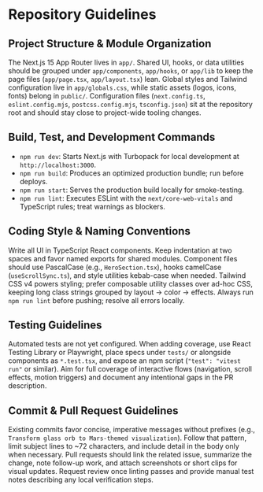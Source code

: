 # Repository Guidelines

## Project Structure & Module Organization
The Next.js 15 App Router lives in `app/`. Shared UI, hooks, or data utilities should be grouped under `app/components`, `app/hooks`, or `app/lib` to keep the page files (`app/page.tsx`, `app/layout.tsx`) lean. Global styles and Tailwind configuration live in `app/globals.css`, while static assets (logos, icons, fonts) belong in `public/`. Configuration files (`next.config.ts`, `eslint.config.mjs`, `postcss.config.mjs`, `tsconfig.json`) sit at the repository root and should stay close to project-wide tooling changes.

## Build, Test, and Development Commands
- `npm run dev`: Starts Next.js with Turbopack for local development at `http://localhost:3000`.
- `npm run build`: Produces an optimized production bundle; run before deploys.
- `npm run start`: Serves the production build locally for smoke-testing.
- `npm run lint`: Executes ESLint with the `next/core-web-vitals` and TypeScript rules; treat warnings as blockers.

## Coding Style & Naming Conventions
Write all UI in TypeScript React components. Keep indentation at two spaces and favor named exports for shared modules. Component files should use PascalCase (e.g., `HeroSection.tsx`), hooks camelCase (`useScrollSync.ts`), and style utilities kebab-case when needed. Tailwind CSS v4 powers styling; prefer composable utility classes over ad-hoc CSS, keeping long class strings grouped by layout → color → effects. Always run `npm run lint` before pushing; resolve all errors locally.

## Testing Guidelines
Automated tests are not yet configured. When adding coverage, use React Testing Library or Playwright, place specs under `tests/` or alongside components as `*.test.tsx`, and expose an npm script (`"test": "vitest run"` or similar). Aim for full coverage of interactive flows (navigation, scroll effects, motion triggers) and document any intentional gaps in the PR description.

## Commit & Pull Request Guidelines
Existing commits favor concise, imperative messages without prefixes (e.g., `Transform glass orb to Mars-themed visualization`). Follow that pattern, limit subject lines to ~72 characters, and include detail in the body only when necessary. Pull requests should link the related issue, summarize the change, note follow-up work, and attach screenshots or short clips for visual updates. Request review once linting passes and provide manual test notes describing any local verification steps.
